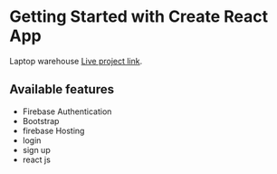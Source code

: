 # Getting Started with Create React App

Laptop warehouse [Live project link](https://laptop-warehouse-auth.web.app/).

## Available features
* Firebase Authentication
* Bootstrap
* firebase Hosting
* login 
* sign up
* react js

